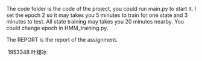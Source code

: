 The code folder is the code of the project, you could run main.py to start it. I set the epoch 2 so it may takes you 5 minutes to train for one state and 3 minutes to test. All state training may takes you 20 minutes nearby. You could change epoch in HMM_training.py.

The REPORT is the report of the assignment.

​																													1953348 叶栩冰